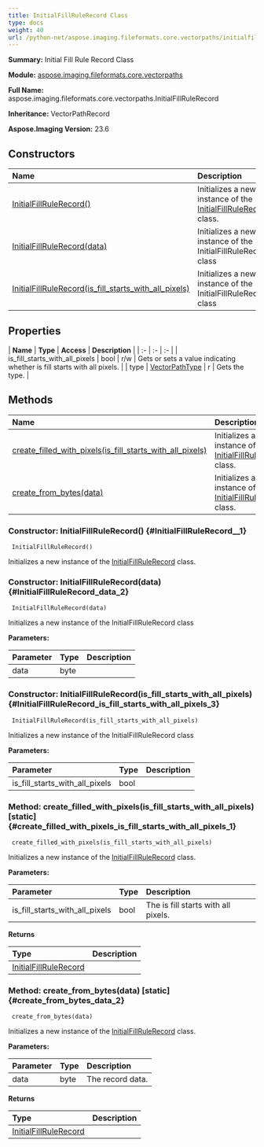 ```yaml
---
title: InitialFillRuleRecord Class
type: docs
weight: 40
url: /python-net/aspose.imaging.fileformats.core.vectorpaths/initialfillrulerecord/
---
```


**Summary:** Initial Fill Rule Record Class

**Module:** [aspose.imaging.fileformats.core.vectorpaths](/imaging/python-net/aspose.imaging.fileformats.core.vectorpaths/)

**Full Name:** aspose.imaging.fileformats.core.vectorpaths.InitialFillRuleRecord

**Inheritance:** VectorPathRecord

**Aspose.Imaging Version:** 23.6

## **Constructors**
| **Name** | **Description** |
| :- | :- |
| [InitialFillRuleRecord()](#InitialFillRuleRecord__1) | Initializes a new instance of the [InitialFillRuleRecord](/imaging/python-net/aspose.imaging.fileformats.core.vectorpaths/initialfillrulerecord/) class. |
| [InitialFillRuleRecord(data)](#InitialFillRuleRecord_data_2) | Initializes a new instance of the InitialFillRuleRecord class |
| [InitialFillRuleRecord(is_fill_starts_with_all_pixels)](#InitialFillRuleRecord_is_fill_starts_with_all_pixels_3) | Initializes a new instance of the InitialFillRuleRecord class |
## **Properties**
| **Name** | **Type** | **Access** | **Description** |
| :- | :- | :- |
| is_fill_starts_with_all_pixels | bool | r/w | Gets or sets a value indicating whether is fill starts with all pixels. |
| type | [VectorPathType](/imaging/python-net/aspose.imaging.fileformats.core.vectorpaths/vectorpathtype) | r | Gets the type. |
## **Methods**
| **Name** | **Description** |
| :- | :- |
| [create_filled_with_pixels(is_fill_starts_with_all_pixels)](#create_filled_with_pixels_is_fill_starts_with_all_pixels_1) | Initializes a new instance of the [InitialFillRuleRecord](/imaging/python-net/aspose.imaging.fileformats.core.vectorpaths/initialfillrulerecord/) class. |
| [create_from_bytes(data)](#create_from_bytes_data_2) | Initializes a new instance of the [InitialFillRuleRecord](/imaging/python-net/aspose.imaging.fileformats.core.vectorpaths/initialfillrulerecord/) class. |


### Constructor: InitialFillRuleRecord() {#InitialFillRuleRecord__1}


```
 InitialFillRuleRecord() 
```

Initializes a new instance of the [InitialFillRuleRecord](/imaging/python-net/aspose.imaging.fileformats.core.vectorpaths/initialfillrulerecord/) class.

### Constructor: InitialFillRuleRecord(data) {#InitialFillRuleRecord_data_2}


```
 InitialFillRuleRecord(data) 
```

Initializes a new instance of the InitialFillRuleRecord class

**Parameters:**

| Parameter | Type | Description |
| :- | :- | :- |
| data | byte |  |

### Constructor: InitialFillRuleRecord(is_fill_starts_with_all_pixels) {#InitialFillRuleRecord_is_fill_starts_with_all_pixels_3}


```
 InitialFillRuleRecord(is_fill_starts_with_all_pixels) 
```

Initializes a new instance of the InitialFillRuleRecord class

**Parameters:**

| Parameter | Type | Description |
| :- | :- | :- |
| is_fill_starts_with_all_pixels | bool |  |

### Method: create_filled_with_pixels(is_fill_starts_with_all_pixels)  [static] {#create_filled_with_pixels_is_fill_starts_with_all_pixels_1}


```
 create_filled_with_pixels(is_fill_starts_with_all_pixels) 
```

Initializes a new instance of the [InitialFillRuleRecord](/imaging/python-net/aspose.imaging.fileformats.core.vectorpaths/initialfillrulerecord/) class.

**Parameters:**

| Parameter | Type | Description |
| :- | :- | :- |
| is_fill_starts_with_all_pixels | bool | The is fill starts with all pixels. |

**Returns**

| Type | Description |
| :- | :- |
| [InitialFillRuleRecord](/imaging/python-net/aspose.imaging.fileformats.core.vectorpaths/initialfillrulerecord) |  |


### Method: create_from_bytes(data)  [static] {#create_from_bytes_data_2}


```
 create_from_bytes(data) 
```

Initializes a new instance of the [InitialFillRuleRecord](/imaging/python-net/aspose.imaging.fileformats.core.vectorpaths/initialfillrulerecord/) class.

**Parameters:**

| Parameter | Type | Description |
| :- | :- | :- |
| data | byte | The record data. |

**Returns**

| Type | Description |
| :- | :- |
| [InitialFillRuleRecord](/imaging/python-net/aspose.imaging.fileformats.core.vectorpaths/initialfillrulerecord) |  |


